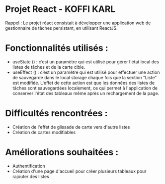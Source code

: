 
# Projet React - KOFFI KARL
Rappel : Le projet réact consistait à développer une application web de gestionnaire de tâches persistant, en utilisant ReactJS. 

# Fonctionnalités utilisés :
- useState () : c’est un paramètre qui est utilisé pour gérer l'état local des listes de tâches et de la carte cible.
- useEffect () : c’est un paramètre qui est utilisé pour effectuer une action de sauvegarde dans le local storage chaque fois que la section “Liste” est modifiée. L'effet de cette action est que les données des listes de tâches sont sauvegardées localement, ce qui permet à l'application de conserver l'état des tableaux même après un rechargement de la page.

# Difficultés rencontrées :
- Création de l'effet de glissade de carte vers d'autre listes
- Création de cartes modifiables

# Améliorations souhaitées : 
- Authentification
- Création d'une page d'accueil pour créer plusieurs tableaux pour rajouter des listes

